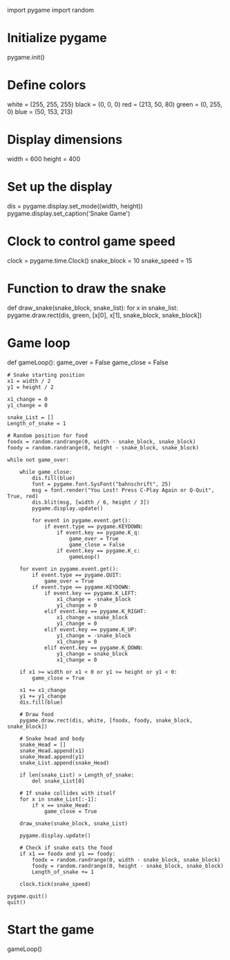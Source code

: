 import pygame
import random

# Initialize pygame
pygame.init()

# Define colors
white = (255, 255, 255)
black = (0, 0, 0)
red = (213, 50, 80)
green = (0, 255, 0)
blue = (50, 153, 213)

# Display dimensions
width = 600
height = 400

# Set up the display
dis = pygame.display.set_mode((width, height))
pygame.display.set_caption('Snake Game')

# Clock to control game speed
clock = pygame.time.Clock()
snake_block = 10
snake_speed = 15

# Function to draw the snake
def draw_snake(snake_block, snake_list):
    for x in snake_list:
        pygame.draw.rect(dis, green, [x[0], x[1], snake_block, snake_block])

# Game loop
def gameLoop():
    game_over = False
    game_close = False

    # Snake starting position
    x1 = width / 2
    y1 = height / 2

    x1_change = 0
    y1_change = 0

    snake_List = []
    Length_of_snake = 1

    # Random position for food
    foodx = random.randrange(0, width - snake_block, snake_block)
    foody = random.randrange(0, height - snake_block, snake_block)

    while not game_over:

        while game_close:
            dis.fill(blue)
            font = pygame.font.SysFont("bahnschrift", 25)
            msg = font.render("You Lost! Press C-Play Again or Q-Quit", True, red)
            dis.blit(msg, [width / 6, height / 3])
            pygame.display.update()

            for event in pygame.event.get():
                if event.type == pygame.KEYDOWN:
                    if event.key == pygame.K_q:
                        game_over = True
                        game_close = False
                    if event.key == pygame.K_c:
                        gameLoop()

        for event in pygame.event.get():
            if event.type == pygame.QUIT:
                game_over = True
            if event.type == pygame.KEYDOWN:
                if event.key == pygame.K_LEFT:
                    x1_change = -snake_block
                    y1_change = 0
                elif event.key == pygame.K_RIGHT:
                    x1_change = snake_block
                    y1_change = 0
                elif event.key == pygame.K_UP:
                    y1_change = -snake_block
                    x1_change = 0
                elif event.key == pygame.K_DOWN:
                    y1_change = snake_block
                    x1_change = 0

        if x1 >= width or x1 < 0 or y1 >= height or y1 < 0:
            game_close = True

        x1 += x1_change
        y1 += y1_change
        dis.fill(blue)

        # Draw food
        pygame.draw.rect(dis, white, [foodx, foody, snake_block, snake_block])

        # Snake head and body
        snake_Head = []
        snake_Head.append(x1)
        snake_Head.append(y1)
        snake_List.append(snake_Head)

        if len(snake_List) > Length_of_snake:
            del snake_List[0]

        # If snake collides with itself
        for x in snake_List[:-1]:
            if x == snake_Head:
                game_close = True

        draw_snake(snake_block, snake_List)

        pygame.display.update()

        # Check if snake eats the food
        if x1 == foodx and y1 == foody:
            foodx = random.randrange(0, width - snake_block, snake_block)
            foody = random.randrange(0, height - snake_block, snake_block)
            Length_of_snake += 1

        clock.tick(snake_speed)

    pygame.quit()
    quit()

# Start the game
gameLoop()

<!---
ayouby300091/ayouby300091 is a ✨ special ✨ repository because its `README.md` (this file) appears on your GitHub profile.
You can click the Preview link to take a look at your changes.
--->
